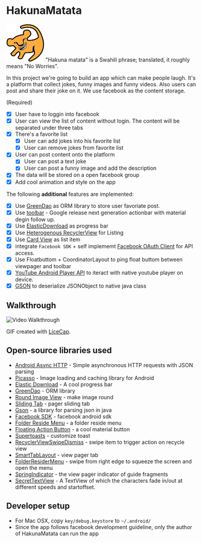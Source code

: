 # HakunaMatata
<img src='app/src/main/res/drawable/ic_hakulogo.png' width='100px' height='100px'>
"Hakuna matata" is a Swahili phrase; translated, it roughly means "No Worries".

In this project we're going to build an app which can make people laugh. It's a platform that collect jokes, funny images and funny videos. Also users can post and share their joke on it. We use facebook as the content storage.

(Required)
* [x] User have to loggin into facebook
* [x] User can view the list of content without login. The content will be separated under three tabs
* [x] There's a favorite list
  * [x] User can add jokes into his favorite list
  * [x] User can remove jokes from favorite list
* [x] User can post content onto the platform
  * [x] User can post a text joke
  * [x] User can post a funny image and add the description
* [x] The data will be stored on a open facebook group
* [x] Add cool animation and style on the app

The following **additional** features are implemented:
* [x] Use [GreenDao](https://github.com/greenrobot/greenDAO) as ORM library to store user favoriate post.
* [x] Use [toolbar](https://developer.android.com/intl/ko/reference/android/widget/Toolbar.html) - Google release next generation actionbar with material degin follow up.
* [x] Use [ElasticDownload](https://github.com/Tibolte/ElasticDownload) as progress bar
* [x] Use [Heterogenous RecyclerView](https://guides.codepath.com/android/Heterogenous-Layouts-inside-RecyclerView) for Listing
* [x] Use [Card View](https://developer.android.com/intl/ko/reference/android/support/v7/widget/CardView.html) as list item
* [x] integrate `Facebook SDK` + self implememt [Facebook OAuth Client](https://github.com/YHakunaMatata/HakunaMatata/blob/master/app/src/main/java/com/yahoo/hakunamatata/network/FacebookClient.java) for API access.
* [x] Use Floatbuttom + CoordinatorLayout to ping float buttom between viewpager and toolbar
* [x] [YouTube Android Player API](https://developers.google.com/youtube/android/player/) to iteract with native youtube player on device.
* [x] [GSON](https://github.com/google/gson) to deserialize JSONObject to native java class

## Walkthrough
![Video Walkthrough](walkthrough.gif) 

GIF created with [LiceCap](http://www.cockos.com/licecap/).

## Open-source libraries used
- [Android Async HTTP](https://github.com/loopj/android-async-http) - Simple asynchronous HTTP requests with JSON parsing
- [Picasso](http://square.github.io/picasso/) - Image loading and caching library for Android
- [Elastic Download](https://github.com/Tibolte/ElasticDownload) - A cool progress bar
- [GreenDao](https://github.com/greenrobot/greenDAO) - ORM library
- [Round Image View](https://github.com/vinc3m1/RoundedImageView) - make image round
- [Sliding Tab](https://github.com/astuetz/PagerSlidingTabStrip) - pager sliding tab
- [Gson](https://github.com/google/gson) - a library for parsing json in java
- [Facebook SDK](https://developers.facebook.com/docs/android) - facebook android sdk
- [Folder Reside Menu](https://github.com/dkmeteor/Folder-ResideMenu) - a folder reside menu
- [Floating Action Button](https://github.com/futuresimple/android-floating-action-button) - a cool material button
- [Supertoasts](https://github.com/JohnPersano/SuperToasts) - customize toast
- [RecyclerViewSwipeDismiss](https://github.com/CodeFalling/RecyclerViewSwipeDismiss) - swipe item to trigger action on recycle view
- [SmartTabLayout](https://github.com/ogaclejapan/SmartTabLayout) - view pager tab
- [FolderResiderMenu](https://github.com/dkmeteor/Folder-ResideMenu) - swipe from right edge to squeeze the screen and open the menu
- [SpringIndicator](https://github.com/chenupt/SpringIndicator) - the view pager indicator of guide fragments
- [SecretTextView](https://github.com/matthewrkula/SecretTextView) - A TextView of which the characters fade in/out at different speeds and startoffset.


## Developer setup
* For Mac OSX, copy `key/debug.keystore` to `~/.android/`
* Since the app follows facebook development guideline, only the author of HakunaMatata can run the app
